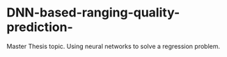 # DNN-based-ranging-quality-prediction-
Master Thesis topic. Using neural networks to solve a regression problem.
